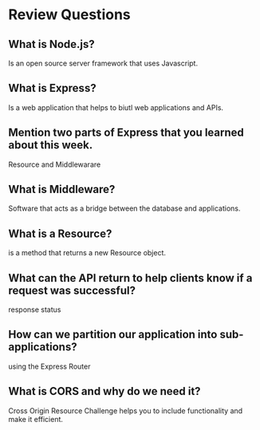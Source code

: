 # Review Questions

## What is Node.js?
Is an open source server framework that uses Javascript.

## What is Express?
Is a web application that helps to biutl web applications and APIs.

## Mention two parts of Express that you learned about this week.
Resource and Middlewarare

## What is Middleware?
Software that acts as a bridge between the database and applications.

## What is a Resource?
is a method that returns a new Resource object.

## What can the API return to help clients know if a request was successful?
response status 

## How can we partition our application into sub-applications?
using the Express Router

## What is CORS and why do we need it?
Cross Origin Resource Challenge helps you to include functionality and make it efficient.
